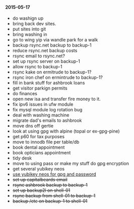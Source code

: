 #### 2015-05-17 ####

- do washign up
- bring back dev sites.
- put sites into git
- bring washing in
- go to wing yip via wandle park for a walk
- backup rsync.net backup to backup-1
- reduce rsync.net backup costs
- rsync email to rsync.net?
- set up rsync server on backup-1
- allow rsync to backup-1
- rsync kake on ermitrude to backup-1?
- rsync iron chef on ermintrude to backup-1?
- fill in bank stuff for ashbrook loans
- get visitor parkign permits
- do finances
- open new isa and transfer fire money to it.
- fix ipv6 issues in ufw module
- fix mysql module log rotation bug
- deal with washing machine
- migrate dad's emails to ashbrook
- move dns off gertie
- look at using gpg with alpine (topal or ex-gpg-pine)
- get p60 for tax purposes
- move to innodb file per table/db
- book dental appointment
- book opticians appointment
- tidy desk
- move to using pass or make my stuff do gpg encryption
- get several yubikey neos
- [use yubikey neos for gpg and password](http://viccuad.me/blog/secure-yourself-part-1-airgapped-computer-and-GPG-smartcards/) 
- ~~set up capitalbeards email~~
- ~~rsync ashbrook backup to backup-1~~
- ~~set up backup2l on shell-01~~
- ~~rsync backup from shell-01 to backup-1~~
- ~~backup /etc on backup-1 to shell-01~~
